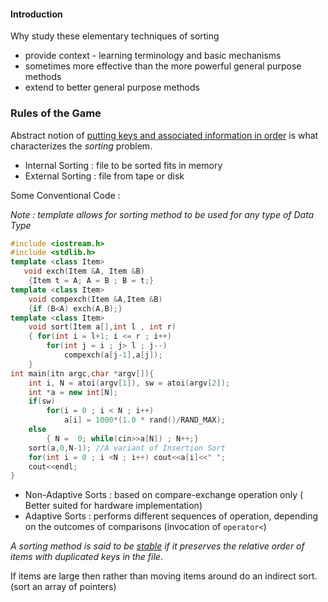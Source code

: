 #### Introduction

Why study these elementary techniques of sorting

- provide context - learning terminology and basic mechanisms
- sometimes more effective than the more powerful general purpose methods
- extend to better general purpose methods

### Rules of the Game

Abstract notion of <u>putting keys and associated information in order</u> is what characterizes the *sorting* problem.

- Internal Sorting : file to be sorted fits in memory
- External Sorting : file from tape or disk

Some Conventional Code : 

*Note  : template allows for sorting method to be used for any type of Data Type*

````c++
#include <iostream.h>
#include <stdlib.h>
template <class Item>
   void exch(Item &A, Item &B)
	{Item t = A; A = B ; B = t;}
template <class Item>
    void compexch(Item &A,Item &B)
	{if (B<A) exch(A,B);}
template <class Item>
    void sort(Item a[],int l , int r)
	{ for(int i = l+1; i <= r ; i++)
        for(int j = i ; j> l ; j--)
            compexch(a[j-1],a[j]);
	}
int main(itn argc,char *argv[]){
    int i, N = atoi(argv[1]), sw = atoi(argv[2]);
    int *a = new int[N];
    if(sw)
        for(i = 0 ; i < N ; i++)
            a[i] = 1000*(1.0 * rand()/RAND_MAX);
    else
    	{ N =  0; while(cin>>a[N]) ; N++;}
    sort(a,0,N-1); //A variant of Insertion Sort
    for(int i = 0 ; i <N ; i++) cout<<a[i]<<" ";
    cout<<endl;
}
````

- Non-Adaptive Sorts : based on compare-exchange operation only ( Better suited for hardware implementation)
- Adaptive Sorts : performs different sequences of operation, depending on the outcomes of comparisons (invocation of `operator<`)

*A sorting method is said to be <u>stable</u> if it preserves the relative order of items with duplicated keys in the file*.

If items are large then rather than moving items around do an indirect sort.(sort an array of pointers)